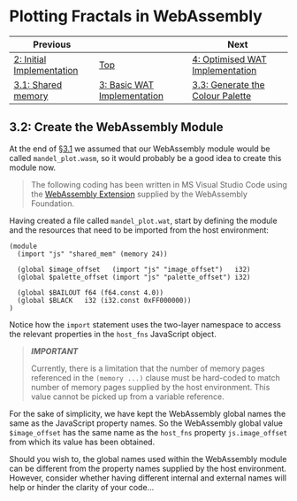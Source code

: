 # Plotting Fractals in WebAssembly

| Previous | | Next
|---|---|---
| [2: Initial Implementation](../../02%20Initial%20Implementation/) | [Top](/chriswhealy/plotting-fractals-in-webassembly) | [4: Optimised WAT Implementation](../../04%20WAT%20Optimised%20Implementation/)
| [3.1: Shared memory](../01/) | [3: Basic WAT Implementation](../) | [3.3: Generate the Colour Palette](../03/)

## 3.2: Create the WebAssembly Module

At the end of [§3.1](../01/) we assumed that our WebAssembly module would be called `mandel_plot.wasm`, so it would probably be a good idea to create this module now.

> The following coding has been written in MS Visual Studio Code using the [WebAssembly Extension](https://marketplace.visualstudio.com/items?itemName=dtsvet.vscode-wasm) supplied by the WebAssembly Foundation.

Having created a file called `mandel_plot.wat`, start by defining the module and the resources that need to be imported from the host environment:

```wast
(module
  (import "js" "shared_mem" (memory 24))

  (global $image_offset   (import "js" "image_offset")   i32)
  (global $palette_offset (import "js" "palette_offset") i32)

  (global $BAILOUT f64 (f64.const 4.0))
  (global $BLACK   i32 (i32.const 0xFF000000))
)
```

Notice how the `import` statement uses the two-layer namespace to access the relevant properties in the `host_fns` JavaScript object.

> ***IMPORTANT***
>
> Currently, there is a limitation that the number of memory pages referenced in the `(memory ...)` clause must be hard-coded to match number of memory pages supplied by the host environment.  This value cannot be picked up from a variable reference.

For the sake of simplicity, we have kept the WebAssembly global names the same as the JavaScript property names.  So the WebAssembly global value `$image_offset` has the same name as the `host_fns` property `js.image_offset` from which its value has been obtained.

Should you wish to, the global names used within the WebAssembly module can be different from the property names supplied by the host environment.  However, consider whether having different internal and external names will help or hinder the clarity of your code...
